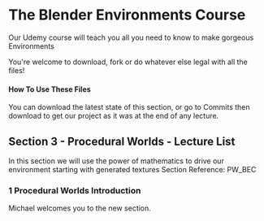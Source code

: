 # The Blender Environments Course
Our Udemy course will teach you all you need to know to make gorgeous Environments

You're welcome to download, fork or do whatever else legal with all the files!

#### How To Use These Files
You can download the latest state of this section, or go to Commits then download to get our project as it was at the end of any lecture.

## Section 3 - Procedural Worlds - Lecture List

In this section we will use the power of mathematics to drive our environment starting with generated textures Section Reference: PW_BEC

### 1 Procedural Worlds Introduction

Michael welcomes you to the new section.